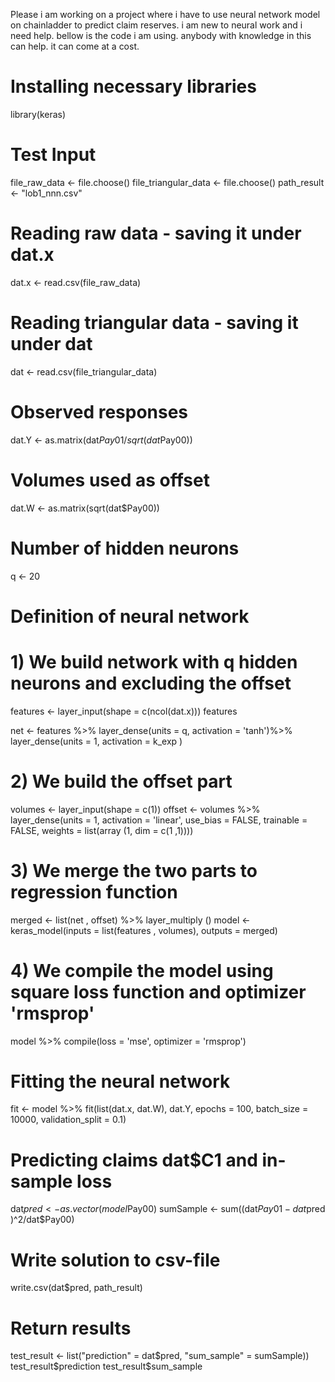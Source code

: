 Please i am working on a project where i have to use neural network model on chainladder to predict claim reserves. i am new to neural work and i need help. bellow is the code i am using. anybody with knowledge in this can help. it can come at a cost. 




# Installing necessary libraries
library(keras)

# Test Input
file_raw_data <- file.choose()
file_triangular_data <- file.choose()
path_result <- "lob1_nnn.csv"

# Reading raw data - saving it under dat.x
dat.x <- read.csv(file_raw_data)

# Reading triangular data - saving it under dat
dat <- read.csv(file_triangular_data)

# Observed responses
dat.Y <- as.matrix(dat$Pay01/sqrt(dat$Pay00))

# Volumes used as offset
dat.W <- as.matrix(sqrt(dat$Pay00))

# Number of hidden neurons
q <- 20

# Definition of neural network

# 1) We build network with q hidden neurons and excluding the offset
features <- layer_input(shape = c(ncol(dat.x)))
features

net <- features %>%
  layer_dense(units = q, activation = 'tanh')%>%
  layer_dense(units = 1, activation = k_exp )  

# 2) We build the offset part
volumes <- layer_input(shape = c(1))
offset <- volumes %>%
  layer_dense(units = 1, 
              activation = 'linear', 
              use_bias = FALSE, 
              trainable = FALSE,
              weights = list(array (1, dim = c(1 ,1))))

# 3) We merge the two parts to regression function
merged <- list(net , offset) %>%
  layer_multiply () 
model <- keras_model(inputs = list(features , volumes), 
                     outputs = merged)

# 4) We compile the model using square loss function and optimizer 'rmsprop'
model %>% compile(loss = 'mse', optimizer = 'rmsprop')

# Fitting the neural network
fit <- model %>% fit(list(dat.x, dat.W), dat.Y, epochs = 100, batch_size = 10000,
                     validation_split = 0.1)

# Predicting claims dat$C1 and in-sample loss
dat$pred <- as.vector(model %>% predict(list(dat.x, dat.W))) * sqrt(dat$Pay00)
sumSample <- sum((dat$Pay01 - dat$pred )^2/dat$Pay00)

# Write solution to csv-file
write.csv(dat$pred, path_result)

# Return results
test_result <- list("prediction" = dat$pred, "sum_sample" = sumSample))
test_result$prediction
test_result$sum_sample
